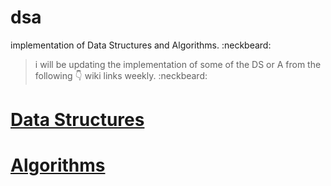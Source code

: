 # dsa
implementation of Data Structures and Algorithms. :neckbeard:

> i will be updating the implementation of some of the DS or A from the following :point_down: wiki links weekly. :neckbeard:

# [Data Structures](https://en.wikipedia.org/wiki/List_of_data_structures "DS")
# [Algorithms](https://en.wikipedia.org/wiki/List_of_algorithms "A")

